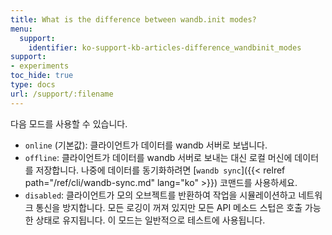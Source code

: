 ```yaml
---
title: What is the difference between wandb.init modes?
menu:
  support:
    identifier: ko-support-kb-articles-difference_wandbinit_modes
support:
- experiments
toc_hide: true
type: docs
url: /support/:filename
---
```


다음 모드를 사용할 수 있습니다.

* `online` (기본값): 클라이언트가 데이터를 wandb 서버로 보냅니다.
* `offline`: 클라이언트가 데이터를 wandb 서버로 보내는 대신 로컬 머신에 데이터를 저장합니다. 나중에 데이터를 동기화하려면 [`wandb sync`]({{< relref path="/ref/cli/wandb-sync.md" lang="ko" >}}) 코맨드를 사용하세요.
* `disabled`: 클라이언트가 모의 오브젝트를 반환하여 작업을 시뮬레이션하고 네트워크 통신을 방지합니다. 모든 로깅이 꺼져 있지만 모든 API 메소드 스텁은 호출 가능한 상태로 유지됩니다. 이 모드는 일반적으로 테스트에 사용됩니다.
